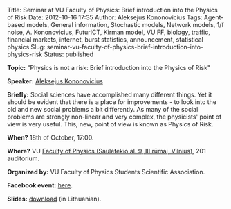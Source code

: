 Title: Seminar at VU Faculty of Physics: Brief introduction into the Physics of Risk
Date: 2012-10-16 17:35
Author: Aleksejus Kononovicius
Tags: Agent-based models, General information, Stochastic models, Network models, 1/f noise, A. Kononovicius, FuturICT, Kirman model, VU FF, biology, traffic, financial markets, internet, burst statistics, announcement, statistical physics
Slug: seminar-vu-faculty-of-physics-brief-introduction-into-physics-risk
Status: published

**Topic:** "Physics is not a risk: Brief introduction into the Physics of
Risk"  

**Speaker:** [Aleksejus Kononovicius](http://kononovicius.lt/)  

**Briefly:** Social sciences have accomplished many different things.  Yet
it should be evident that there is a place for improvements - to look into
the old and new social problems a bit differently. As many of the social
problems are strongly non-linear and very complex, the physicists' point of
view is very useful. This, new, point of view is known as Physics of Risk.  

**When?** 18th of October, 17:00.  

**Where?** VU [Faculty of Physics (Saulėtekio al. 9, III rūmai,
Vilnius)](https://www.ff.vu.lt/), 201 auditorium.  

**Organized by:** VU Faculty of Physics Students Scientific Association.  

**Facebook event:**
[here](https://www.facebook.com/events/395011713904204/).

**Slides:** [download](/uploads/2012/03/Kononovicius2012SMD.pdf) (in
Lithuanian).
